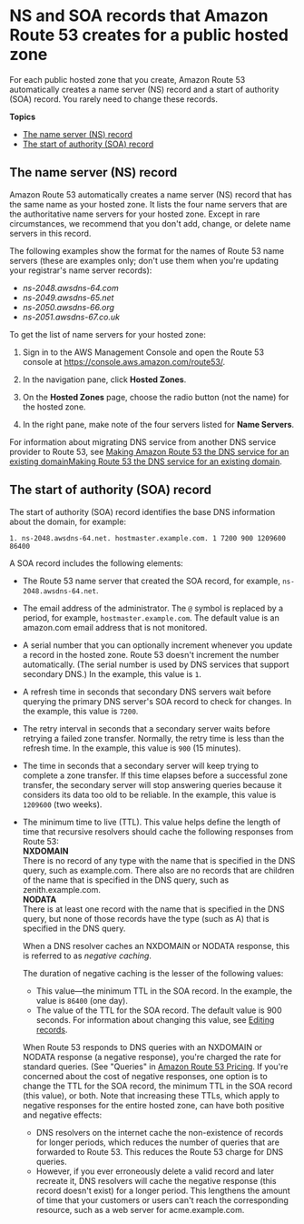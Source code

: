 # NS and SOA records that Amazon Route 53 creates for a public hosted zone<a name="SOA-NSrecords"></a>

For each public hosted zone that you create, Amazon Route 53 automatically creates a name server \(NS\) record and a start of authority \(SOA\) record\. You rarely need to change these records\. 

**Topics**
+ [The name server \(NS\) record](#NSrecords)
+ [The start of authority \(SOA\) record](#SOArecords)

## The name server \(NS\) record<a name="NSrecords"></a>

Amazon Route 53 automatically creates a name server \(NS\) record that has the same name as your hosted zone\. It lists the four name servers that are the authoritative name servers for your hosted zone\. Except in rare circumstances, we recommend that you don't add, change, or delete name servers in this record\.

The following examples show the format for the names of Route 53 name servers \(these are examples only; don't use them when you're updating your registrar's name server records\):
+ *ns\-2048\.awsdns\-64\.com*
+ *ns\-2049\.awsdns\-65\.net*
+ *ns\-2050\.awsdns\-66\.org*
+ *ns\-2051\.awsdns\-67\.co\.uk*

To get the list of name servers for your hosted zone:

1. Sign in to the AWS Management Console and open the Route 53 console at [https://console\.aws\.amazon\.com/route53/](https://console.aws.amazon.com/route53/)\.

1. In the navigation pane, click **Hosted Zones**\.

1. On the **Hosted Zones** page, choose the radio button \(not the name\) for the hosted zone\.

1. In the right pane, make note of the four servers listed for **Name Servers**\.

For information about migrating DNS service from another DNS service provider to Route 53, see [Making Amazon Route 53 the DNS service for an existing domainMaking Route 53 the DNS service for an existing domain](MigratingDNS.md)\.

## The start of authority \(SOA\) record<a name="SOArecords"></a>

The start of authority \(SOA\) record identifies the base DNS information about the domain, for example:

```
1. ns-2048.awsdns-64.net. hostmaster.example.com. 1 7200 900 1209600 86400
```

A SOA record includes the following elements:
+ The Route 53 name server that created the SOA record, for example, `ns-2048.awsdns-64.net`\.
+ The email address of the administrator\. The `@` symbol is replaced by a period, for example, `hostmaster.example.com`\. The default value is an amazon\.com email address that is not monitored\.
+ A serial number that you can optionally increment whenever you update a record in the hosted zone\. Route 53 doesn't increment the number automatically\. \(The serial number is used by DNS services that support secondary DNS\.\) In the example, this value is `1`\.
+ A refresh time in seconds that secondary DNS servers wait before querying the primary DNS server's SOA record to check for changes\. In the example, this value is `7200`\.
+ The retry interval in seconds that a secondary server waits before retrying a failed zone transfer\. Normally, the retry time is less than the refresh time\. In the example, this value is `900` \(15 minutes\)\. 
+ The time in seconds that a secondary server will keep trying to complete a zone transfer\. If this time elapses before a successful zone transfer, the secondary server will stop answering queries because it considers its data too old to be reliable\. In the example, this value is `1209600` \(two weeks\)\.
+ The minimum time to live \(TTL\)\. This value helps define the length of time that recursive resolvers should cache the following responses from Route 53:  
**NXDOMAIN**  
There is no record of any type with the name that is specified in the DNS query, such as example\.com\. There also are no records that are children of the name that is specified in the DNS query, such as zenith\.example\.com\.  
**NODATA**  
There is at least one record with the name that is specified in the DNS query, but none of those records have the type \(such as A\) that is specified in the DNS query\.

  When a DNS resolver caches an NXDOMAIN or NODATA response, this is referred to as *negative caching*\. 

  The duration of negative caching is the lesser of the following values:
  + This value—the minimum TTL in the SOA record\. In the example, the value is `86400` \(one day\)\.
  + The value of the TTL for the SOA record\. The default value is 900 seconds\. For information about changing this value, see [Editing records](resource-record-sets-editing.md)\.

  When Route 53 responds to DNS queries with an NXDOMAIN or NODATA response \(a negative response\), you're charged the rate for standard queries\. \(See "Queries" in [Amazon Route 53 Pricing](http://aws.amazon.com/route53/pricing/)\. If you're concerned about the cost of negative responses, one option is to change the TTL for the SOA record, the minimum TTL in the SOA record \(this value\), or both\. Note that increasing these TTLs, which apply to negative responses for the entire hosted zone, can have both positive and negative effects:
  + DNS resolvers on the internet cache the non\-existence of records for longer periods, which reduces the number of queries that are forwarded to Route 53\. This reduces the Route 53 charge for DNS queries\.
  + However, if you ever erroneously delete a valid record and later recreate it, DNS resolvers will cache the negative response \(this record doesn't exist\) for a longer period\. This lengthens the amount of time that your customers or users can't reach the corresponding resource, such as a web server for acme\.example\.com\. 